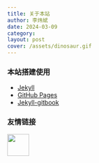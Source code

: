 ```yaml
---
title: 关于本站
author: 李炜斌
date: 2024-03-09
category: 
layout: post
cover: /assets/dinosaur.gif
---
```


### 本站搭建使用
- [Jekyll]([https://docs.github.com/zh/pages](https://jekyll.com/))
- [GitHub Pages](https://docs.github.com/zh/pages)
- [Jekyll-gitbook](https://github.com/sighingnow/jekyll-gitbook)

### 友情链接
[<img src="https://shao.fun/images/logo.svg" class="floatpic" width="50" height="50">](https://shao.fun/)
